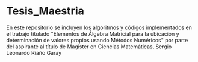 # Tesis_Maestria
En este repositorio se incluyen los algoritmos y códigos implementados en el trabajo titulado "Elementos de Álgebra Matricial para la ubicación y determinación de valores propios usando Métodos Numéricos" por parte del aspirante al título de Magister en Ciencias Matemáticas, Sergio Leonardo Riaño Garay
